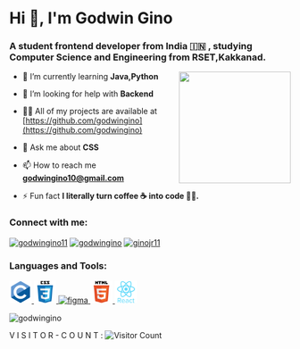 <h1>Hi 👋, I'm Godwin Gino</h1>
<h3>A student frontend developer from India 🇮🇳 , studying Computer Science and Engineering from RSET,Kakkanad.</h3> <img align="right" src="https://www.vkreate.in/storage/services_image/2019-10-02-17-55-54-5d94e4aa809b3-web-development.gif" height="200" width="200">

- 🌱 I’m currently learning **Java,Python**

- 🤝 I’m looking for help with **Backend**

- 👨‍💻 All of my projects are available at [https://github.com/godwingino](https://github.com/godwingino)

- 💬 Ask me about **CSS**

- 📫 How to reach me **godwingino10@gmail.com**

- ⚡ Fun fact **I literally turn coffee ☕ into code 👨‍💻.**

<h3 align="left">Connect with me:</h3>
<p align="left">
<a href="https://twitter.com/godwingino11" target="blank"><img align="center" src="https://raw.githubusercontent.com/rahuldkjain/github-profile-readme-generator/master/src/images/icons/Social/twitter.svg" alt="godwingino11" height="30" width="40" /></a>
<a href="https://linkedin.com/in/godwingino" target="blank"><img align="center" src="https://raw.githubusercontent.com/rahuldkjain/github-profile-readme-generator/master/src/images/icons/Social/linked-in-alt.svg" alt="godwingino" height="30" width="40" /></a>
<a href="https://instagram.com/ginojr11" target="blank"><img align="center" src="https://raw.githubusercontent.com/rahuldkjain/github-profile-readme-generator/master/src/images/icons/Social/instagram.svg" alt="ginojr11" height="30" width="40" /></a>
</p>

<h3 align="left">Languages and Tools:</h3>
<p align="left"> <a href="https://www.cprogramming.com/" target="_blank" rel="noreferrer"> <img src="https://raw.githubusercontent.com/devicons/devicon/master/icons/c/c-original.svg" alt="c" width="40" height="40"/> </a> <a href="https://www.w3schools.com/css/" target="_blank" rel="noreferrer"> <img src="https://raw.githubusercontent.com/devicons/devicon/master/icons/css3/css3-original-wordmark.svg" alt="css3" width="40" height="40"/> </a> <a href="https://www.figma.com/" target="_blank" rel="noreferrer"> <img src="https://www.vectorlogo.zone/logos/figma/figma-icon.svg" alt="figma" width="40" height="40"/> </a> <a href="https://www.w3.org/html/" target="_blank" rel="noreferrer"> <img src="https://raw.githubusercontent.com/devicons/devicon/master/icons/html5/html5-original-wordmark.svg" alt="html5" width="40" height="40"/> </a> <a href="https://reactjs.org/" target="_blank" rel="noreferrer"> <img src="https://raw.githubusercontent.com/devicons/devicon/master/icons/react/react-original-wordmark.svg" alt="react" width="40" height="40"/> </a> </p>



<p><img align="center" src="https://github-readme-streak-stats.herokuapp.com/?user=godwingino&" alt="godwingino" /></p>


V I S I T O R - C O U N T : 
![Visitor Count](https://profile-counter.glitch.me/godwingino/count.svg)
<!---
godwingino/godwingino is a ✨ special ✨ repository because its `README.md` (this file) appears on your GitHub profile.
You can click the Preview link to take a look at your changes.
--->
